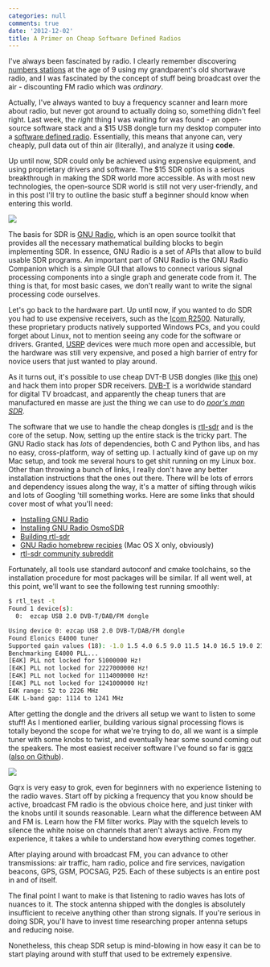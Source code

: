 ```yaml
---
categories: null
comments: true
date: '2012-12-02'
title: A Primer on Cheap Software Defined Radios
---
```


I've always been fascinated by radio. I clearly remember discovering [numbers stations](https://en.wikipedia.org/wiki/Numbers_station) at the age of 9 using my grandparent's old shortwave radio, and I was fascinated by the concept of stuff being broadcast over the air - discounting FM radio which was *ordinary*.

Actually, I've always wanted to buy a frequency scanner and learn more about radio, but never got around to actually doing so, something didn't feel right. Last week, the *right* thing I was waiting for was found - an open-source software stack and a $15 USB dongle turn my desktop computer into a [software defined radio](https://en.wikipedia.org/wiki/Software-defined_radio). Essentially, this means that anyone can, very cheaply, pull data out of thin air (literally), and analyze it using **code**.

Up until now, SDR could only be achieved using expensive equipment, and using proprietary drivers and software. The $15 SDR option is a serious breakthrough in making the SDR world more accessible. As with most new technologies, the open-source SDR world is still not very user-friendly, and in this post I'll try to outline the basic stuff a beginner should know when entering this world.

![](http://voltar.org/gnuradio/mixer_diagram.grc.png)

The basis for SDR is [GNU Radio](http://gnuradio.org/redmine/projects/gnuradio/wiki), which is an open source toolkit that provides all the necessary mathematical building blocks to begin implementing SDR. In essence, GNU Radio is a set of APIs that allow to build usable SDR programs. An important part of GNU Radio is the GNU Radio Companion which is a simple GUI that allows to connect various signal processing components into a single graph and generate code from it. The thing is that, for most basic cases, we don't really want to write the signal processing code ourselves.

Let's go back to the hardware part. Up until now, if you wanted to do SDR you had to use expensive receivers, such as the [Icom R2500](http://www.universal-radio.com/catalog/widerxvr/2500.html). Naturally, these proprietary products natively supported Windows PCs, and you could forget about Linux, not to mention seeing any code for the software or drivers. Granted, [USRP](https://en.wikipedia.org/wiki/Universal_Software_Radio_Peripheral) devices were much more open and accessible, but the hardware was still very expensive, and posed a high barrier of entry for novice users that just wanted to play around.

As it turns out, it's possible to use cheap DVT-B USB dongles (like [this](https://dx.com/p/mini-dvb-t-digital-tv-usb-2-0-dongle-with-fm-dab-remote-controller-844092096) one) and hack them into proper SDR receivers. [DVB-T](https://en.wikipedia.org/wiki/DVB-T) is a worldwide standard for digital TV broadcast, and apparently the cheap tuners that are manufactured en masse are just the thing we can use to do [*poor's man SDR*](http://thread.gmane.org/gmane.linux.drivers.video-input-infrastructure/44461/focus=44461).

The software that we use to handle the cheap dongles is [rtl-sdr](http://sdr.osmocom.org/trac/wiki/rtl-sdr) and is the core of the setup. Now, setting up the entire stack is the tricky part. The GNU Radio stack has *lots* of dependencies, both C and Python libs, and has no easy, cross-platform, way of setting up. I actually kind of gave up on my Mac setup, and took me several hours to get shit running on my Linux box. Other than throwing a bunch of links, I really don't have any better installation instructions that the ones out there. There will be lots of errors and dependency issues along the way, it's a matter of sifting through wikis and lots of Googling 'till something works. Here are some links that should cover most of what you'll need:

- [Installing GNU Radio](http://gnuradio.org/redmine/projects/gnuradio/wiki/InstallingGR)
- [Installing GNU Radio OsmoSDR](http://sdr.osmocom.org/trac/wiki/GrOsmoSDR)
- [Building rtl-sdr](http://sdr.osmocom.org/trac/wiki/rtl-sdr#Buildingthesoftware)
- [GNU Radio homebrew recipies](https://github.com/titanous/homebrew-gnuradio) (Mac OS X only, obviously)
- [rtl-sdr community subreddit](http://www.reddit.com/r/rtlsdr/)

Fortunately, all tools use standard autoconf and cmake toolchains, so the installation procedure for most packages will be similar. If all went well, at this point, we'll want to see the following test running smoothly:

```bash
$ rtl_test -t
Found 1 device(s):
  0:  ezcap USB 2.0 DVB-T/DAB/FM dongle

Using device 0: ezcap USB 2.0 DVB-T/DAB/FM dongle
Found Elonics E4000 tuner
Supported gain values (18): -1.0 1.5 4.0 6.5 9.0 11.5 14.0 16.5 19.0 21.5 24.0 29.0 34.0 42.0 43.0 45.0 47.0 49.0
Benchmarking E4000 PLL...
[E4K] PLL not locked for 51000000 Hz!
[E4K] PLL not locked for 2227000000 Hz!
[E4K] PLL not locked for 1114000000 Hz!
[E4K] PLL not locked for 1241000000 Hz!
E4K range: 52 to 2226 MHz
E4K L-band gap: 1114 to 1241 MHz
```

After getting the dongle and the drivers all setup we want to listen to some stuff! As I mentioned earlier, building various signal processing flows is totally beyond the scope for what we're trying to do, all we want is a simple tuner with some knobs to twist, and eventually hear some sound coming out the speakers. The most easiest receiver software I've found so far is [gqrx](http://www.oz9aec.net/index.php/gnu-radio/gqrx-sdr) ([also on Github](https://github.com/csete/gqrx)).

![](https://farm9.staticflickr.com/8027/7144857315_4632536298_z.jpg)

Gqrx is very easy to grok, even for beginners with no experience listening to the radio waves. Start off by picking a frequency that you know should be active, broadcast FM radio is the obvious choice here, and just tinker with the knobs until it sounds reasonable. Learn what the difference between AM and FM is. Learn how the FM filter works. Play with the squelch levels to silence the white noise on channels that aren't always active. From my experience, it takes a while to understand how everything comes together.

After playing around with broadcast FM, you can advance to other  transmissions: air traffic, ham radio, police and fire services, navigation beacons, GPS, GSM, POCSAG, P25. Each of these subjects is an entire post in and of itself.

The final point I want to make is that listening to radio waves has lots of nuances to it. The stock antenna shipped with the dongles is absolutely insufficient to receive anything other than strong signals. If you're serious in doing SDR, you'll have to invest time researching proper antenna setups and reducing noise.

Nonetheless, this cheap SDR setup is mind-blowing in how easy it can be to start playing around with stuff that used to be extremely expensive.